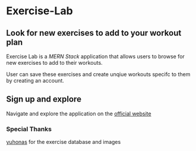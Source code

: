 # Exercise-Lab

## Look for new exercises to add to your workout plan

Exercise Lab is a *MERN Stack* application that allows users to browse for new exercises to add to their workouts. 

User can save these exercises and create unqiue workouts specifc to them by creating an account. 

## Sign up and explore
Navigate and explore the application on the [official website](https://exercise-lab-104b1809b891.herokuapp.com/)

### Special Thanks
[yuhonas](https://github.com/yuhonas/free-exercise-db) for the exercise database and images 
